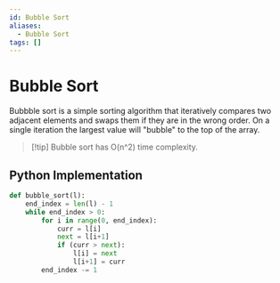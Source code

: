 ```yaml
---
id: Bubble Sort
aliases:
  - Bubble Sort
tags: []
---
```


# Bubble Sort

Bubbble sort is a simple sorting algorithm that iteratively compares two
adjacent elements and swaps them if they are in the wrong order. On a single
iteration the largest value will "bubble" to the top of the array.

> [!tip] Bubble sort has O(n^2) time complexity.

## Python Implementation 

```python
def bubble_sort(l):
    end_index = len(l) - 1
    while end_index > 0:
        for i in range(0, end_index):
            curr = l[i]
            next = l[i+1]
            if (curr > next):
                l[i] = next
                l[i+1] = curr
        end_index -= 1
```
